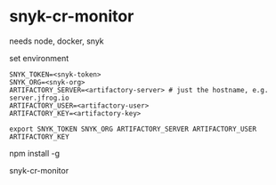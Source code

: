 # snyk-cr-monitor

needs node, docker, snyk 

set environment
```
SNYK_TOKEN=<snyk-token>
SNYK_ORG=<snyk-org>
ARTIFACTORY_SERVER=<artifactory-server> # just the hostname, e.g. server.jfrog.io
ARTIFACTORY_USER=<artifactory-user>
ARTIFACTORY_KEY=<artifactory-key>

export SNYK_TOKEN SNYK_ORG ARTIFACTORY_SERVER ARTIFACTORY_USER ARTIFACTORY_KEY
```


npm install -g

snyk-cr-monitor
